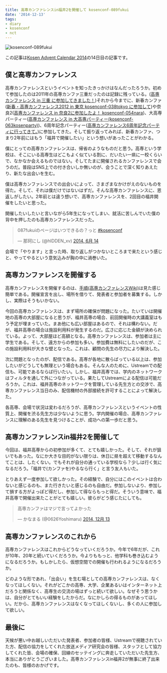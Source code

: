 ```yaml
---
title: 高専カンファレンスin福井2を開催して kosenconf-089fukui
date: '2014-12-13'
tags:
- diary
- kosenconf
- nct
---
```


![kosenconf-089fukui](2014/kosenconf-089fukui.jpg)

この記事は[Kosen Advent Calendar 2014](http://www.adventar.org/calendars/496)の14日目の記事です。

## 僕と高専カンファレンス

高専カンファレンスというイベントを知ったきっかけはなんだったろうか。初めて参加したのは2011年の高専カンファ三重だったのは記録に残っている。([高専カンファレンス in 三重 に参加してきました！](http://d.hatena.ne.jp/yu_suke1994/20110329/1301407617))それから今までに、新春カンファ([新春・高専カンファレンス2012 in 東京 kosenconf-038tokyo に参加して](http://d.hatena.ne.jp/yu_suke1994/20120306/1330960287))や奈良2([高専カンファレンス in 奈良2に参加したよ！ kosenconf-054nara](http://d.hatena.ne.jp/yu_suke1994/20120512/1336834526))、大高専パーティー([高専カンファレンス in 大高専パーティー(kosenconf-063kosenparty)](http://d.hatena.ne.jp/yu_suke1994/20120826/1345990375))、6周年記念パーティー([高専カンファレンス6周年記念パーティに行ってきて。](/2014/kosenconf-086kc6party))に参加してきた。そして振り返ってみれば、新春カンファ、つまり2年前にはもう「福井で開催したい」という想いがあったことがわかる。

僕にとっての高専カンファレンスは、帰省のようなものだと思う。高専という学校は、そこにいる高専生はどこもよく似ている割に、だいたい一県に一校くらいで、なかなか会えるものではない。そしてたまに開催されるカンファレンスで会うのだ。普段はSNS上での付き合いしか無いのが、会うことで深く知りあえたり、新たな出会いを生む。

僕は高専カンファレンスでの出会いによって、さまざまなかけがえのないものを得た。そして、それは僕だけではないはずだ。そんな高専カンファレンスに、恩返しがしたい。2年前とは違う想いで、高専カンファレンスを、2回目の福井開催をしたいと思った。

開催したいしたいと言いながら5年生になってしまい、就活に苦しんでいた僕の背中を押したのも高専カンファレンスだった。
<blockquote class="twitter-tweet" lang="ja"><p>087fukuiのページはいつできるの？っと <a href="https://twitter.com/hashtag/kosenconf?src=hash">#kosenconf</a></p>&mdash; 那珂にし (@hIDDEN_xv) <a href="https://twitter.com/hIDDEN_xv/status/477707019932024832">2014, 6月 14</a></blockquote>
<script async src="//platform.twitter.com/widgets.js" charset="utf-8"></script>
会場で「やります」と言った時、取り返しがつかないところまで来たという感じと、やってやるという意気込みが胸の中に渦巻いた。

## 高専カンファレンスを開催する

高専カンファレンスを開催するのは、[手順(高専カンファレンスWiki)](http://kosenconf.jp/?howto)は見た感じ簡単である。開催宣言を出し、場所を借りて、発表者と参加者を募集する。しかし、実際はそうもいかない。

今回の高専カンファレンスは、まず場所の確保が問題になった。たいていは開催地の高専の大部屋になると思うが、福井高専の場合、前回開催時の大講義室はもう予定が埋まっていた。まあ他にも広い部屋はあるので、それは構わない。だが、福井高専の場合は施設利用料が発生するのだ。広さに応じた金額が決められている。よって、大部屋ほど高額となる。高専カンファレンスは、参加者は主に学生である。そして、遠方からの参加も多い。参加費は無料にしたいのだが、この施設利用料が大きな壁となった。これは、顧問の先生の尽力により解決した。

次に問題となったのが、配信である。高専が各地に散らばっている以上は、参加したいがどうしても無理という場合もある。そんな人のために、Ustreamでの配信も、可能であるならば行いたい。しかし、福井高専では、学内のネットワークはフィルタを通して外につながっている。果たしてUstreamによる配信は可能だろうか。これは、福井高専のネットワークを管理している先生方との交渉で、高専カンファレンス当日のみ、配信機材の外部接続を許可することによって解決した。

各高専、会場で状況は変わるだろうが、高専カンファレンスというイベントの性質上、開催を渋る先生方は少ないように思う。学内開催の場合、高専カンファレンスに理解のある先生を見つけることが、成功への第一歩だと思う。

## 高専カンファレンスin福井2を開催して

今回は、福井高専からの初参加が多くて、とても嬉しかった。そして、それが狙いでもあった。なにか大きな目的がない限りは、休日に県を超えて移動するなんてことは、したくない。でもそれが自分の通っている学校なら？少しは行く気になるだろう。「福井で(カンファを)やるなら行く」と言う友人もいた。

とりあえず一度参加して欲しかった。その経験で、自分にはこのイベントは合わないと感じるのも、また行きたいと感じるのも自由だ。参加しないより、参加して損する方がよっぽど得だし、参加して得ならもっと得だ。そういう意味で、福井高専で開催出来たことがとても嬉しい。彼らがどう感じたにしても。

<blockquote class="twitter-tweet" lang="ja">高専カンファはマジで言ってよかった</p>&mdash; かなまる (@0626Yoshimaru) <a href="https://twitter.com/0626Yoshimaru/status/543783172056420354">2014, 12月 13</a></blockquote>
<script async src="//platform.twitter.com/widgets.js" charset="utf-8"></script>

## 高専カンファレンスのこれから

<p>高専カンファレンスはこれからどうなっていくだろうか。今年で6年だが、これが10年、20年と続いていくだろうか。今よりももっと、他学科も巻き込むようになるだろうか。もしかしたら、仮想空間での開催も行われるようになるだろうか。

どのような形であれ、「出会い」を生む場としての高専カンファレンスは、なくなってほしくない。それがどこかの高専、大学、企業あるいはインターネット上だろうと関係なく、高専生の交流の場はずっと続いて欲しい。なぜそう思うかは、自分がとてもいい経験をしたからだ。なにかしらの得るものがあってほしい。だから、高専カンファレンスはなくなってほしくないし、多くの人に参加して欲しい。

## 最後に

天候が悪い中お越しいただいた発表者、参加者の皆様、Ustreamで視聴されていた方、配信の協力をしてくれた放送メディア研究会の皆様、スタッフとして協力してくれた皆、会場の確保、回線のセッテイングに奔走していただいた先生方、本当にありがとうございました。高専カンファレンスin福井2が無事に終了出来たのも、皆様のおかげです。
